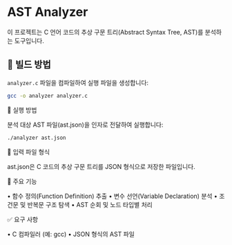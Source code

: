 # AST Analyzer

이 프로젝트는 C 언어 코드의 추상 구문 트리(Abstract Syntax Tree, AST)를 분석하는 도구입니다.

## 🔧 빌드 방법

`analyzer.c` 파일을 컴파일하여 실행 파일을 생성합니다:

```bash
gcc -o analyzer analyzer.c
```

🚀 실행 방법

분석 대상 AST 파일(ast.json)을 인자로 전달하여 실행합니다:

```bash
./analyzer ast.json
```

📂 입력 파일 형식

ast.json은 C 코드의 추상 구문 트리를 JSON 형식으로 저장한 파일입니다.

🧠 주요 기능

• 함수 정의(Function Definition) 추출
• 변수 선언(Variable Declaration) 분석
• 조건문 및 반복문 구조 탐색
• AST 순회 및 노드 타입별 처리

✅ 요구 사항

• C 컴파일러 (예: gcc)
• JSON 형식의 AST 파일
